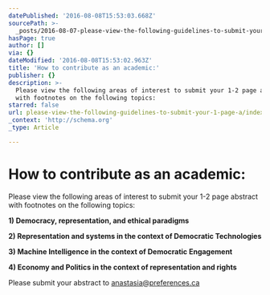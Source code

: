 ```yaml
---
datePublished: '2016-08-08T15:53:03.668Z'
sourcePath: >-
  _posts/2016-08-07-please-view-the-following-guidelines-to-submit-your-1-page-a.md
hasPage: true
author: []
via: {}
dateModified: '2016-08-08T15:53:02.963Z'
title: 'How to contribute as an academic:'
publisher: {}
description: >-
  Please view the following areas of interest to submit your 1-2 page abstract
  with footnotes on the following topics:
starred: false
url: please-view-the-following-guidelines-to-submit-your-1-page-a/index.html
_context: 'http://schema.org'
_type: Article

---
```

# How to contribute as an academic:

Please view the following areas of interest to submit your 1-2 page abstract with footnotes on the following topics:

**1) Democracy, representation, and ethical paradigms**

**2) Representation and systems in the context of Democratic Technologies**

**3) Machine Intelligence in the context of Democratic Engagement**

**4) Economy and Politics in the context of representation and rights**

Please submit your abstract to anastasia@preferences.ca